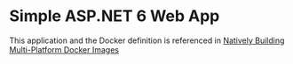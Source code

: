 # Simple ASP.NET 6 Web App

This application and the Docker definition is referenced in [Natively Building Multi-Platform Docker Images](https://www.techscoped.com/insights/arch-native-images/)